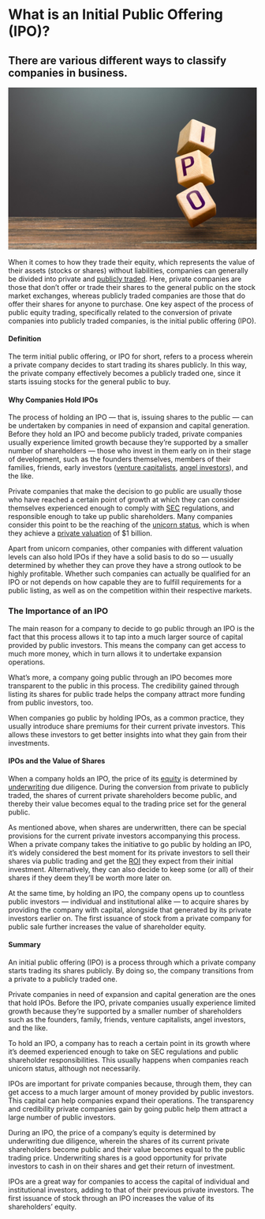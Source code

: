 # What is an Initial Public Offering (IPO)?

## There are various different ways to classify companies in business. 

![initial public offering](./img/listing-entry-of-a-business-to-stock-exchange-using-initial-public-offering-stocks-market-launch_t20_LJ2YyP.jpeg)

When it comes to how they trade their equity, which represents the value of their assets (stocks or shares) without liabilities, companies can generally be divided into private and [publicly traded](https://www.fool.com/investing/stock-market/basics/publicly-traded-companies/). Here, private companies are those that don’t offer or trade their shares to the general public on the stock market exchanges, whereas publicly traded companies are those that do offer their shares for anyone to purchase. One key aspect of the process of public equity trading, specifically related to the conversion of private companies into publicly traded companies, is the initial public offering (IPO).

#### Definition

The term initial public offering, or IPO for short, refers to a process wherein a private company decides to start trading its shares publicly. In this way, the private company effectively becomes a publicly traded one, since it starts issuing stocks for the general public to buy.

#### Why Companies Hold IPOs

The process of holding an IPO — that is, issuing shares to the public — can be undertaken by companies in need of expansion and capital generation. Before they hold an IPO and become publicly traded, private companies usually experience limited growth because they’re supported by a smaller number of shareholders — those who invest in them early on in their stage of development, such as the founders themselves, members of their families, friends, early investors ([venture capitalists](https://sleek.com/hk/blog/what-is-venture-capital-financing/), [angel investors](https://www.forbes.com/advisor/investing/what-are-angel-investors/)), and the like.

Private companies that make the decision to go public are usually those who have reached a certain point of growth at which they can consider themselves experienced enough to comply with [SEC](https://www.sec.gov/about/what-we-do) regulations, and responsible enough to take up public shareholders. Many companies consider this point to be the reaching of the [unicorn status](https://www.freeagent.com/en/glossary/unicorn-companies/), which is when they achieve a [private valuation](https://www.cfainstitute.org/en/membership/professional-development/refresher-readings/private-company-valuation) of $1 billion.

Apart from unicorn companies, other companies with different valuation levels can also hold IPOs if they have a solid basis to do so — usually determined by whether they can prove they have a strong outlook to be highly profitable. Whether such companies can actually be qualified for an IPO or not depends on how capable they are to fulfill requirements for a public listing, as well as on the competition within their respective markets.

### The Importance of an IPO

The main reason for a company to decide to go public through an IPO is the fact that this process allows it to tap into a much larger source of capital provided by public investors. This means the company can get access to much more money, which in turn allows it to undertake expansion operations.

What’s more, a company going public through an IPO becomes more transparent to the public in this process. The credibility gained through listing its shares for public trade helps the company attract more funding from public investors, too.

When companies go public by holding IPOs, as a common practice, they usually introduce share premiums for their current private investors. This allows these investors to get better insights into what they gain from their investments.

#### IPOs and the Value of Shares

When a company holds an IPO, the price of its [equity](https://rev.team/kb/what-is-equity) is determined by [underwriting](https://economictimes.indiatimes.com/definition/Underwriting) due diligence. During the conversion from private to publicly traded, the shares of current private shareholders become public, and thereby their value becomes equal to the trading price set for the general public.

As mentioned above, when shares are underwritten, there can be special provisions for the current private investors accompanying this process. When a private company takes the initiative to go public by holding an IPO, it’s widely considered the best moment for its private investors to sell their shares via public trading and get the [ROI](https://investinganswers.com/dictionary/r/return-investment-roi) they expect from their initial investment. Alternatively, they can also decide to keep some (or all) of their shares if they deem they’ll be worth more later on.

At the same time, by holding an IPO, the company opens up to countless public investors — individual and institutional alike — to acquire shares by providing the company with capital, alongside that generated by its private investors earlier on. The first issuance of stock from a private company for public sale further increases the value of shareholder equity.

#### Summary

An initial public offering (IPO) is a process through which a private company starts trading its shares publicly. By doing so, the company transitions from a private to a publicly traded one.

Private companies in need of expansion and capital generation are the ones that hold IPOs. Before the IPO, private companies usually experience limited growth because they’re supported by a smaller number of shareholders such as the founders, family, friends, venture capitalists, angel investors, and the like.

To hold an IPO, a company has to reach a certain point in its growth where it’s deemed experienced enough to take on SEC regulations and public shareholder responsibilities. This usually happens when companies reach unicorn status, although not necessarily.

IPOs are important for private companies because, through them, they can get access to a much larger amount of money provided by public investors. This capital can help companies expand their operations. The transparency and credibility private companies gain by going public help them attract a large number of public investors.

During an IPO, the price of a company’s equity is determined by underwriting due diligence, wherein the shares of its current private shareholders become public and their value becomes equal to the public trading price. Underwriting shares is a good opportunity for private investors to cash in on their shares and get their return of investment.

IPOs are a great way for companies to access the capital of individual and institutional investors, adding to that of their previous private investors. The first issuance of stock through an IPO increases the value of its shareholders’ equity.